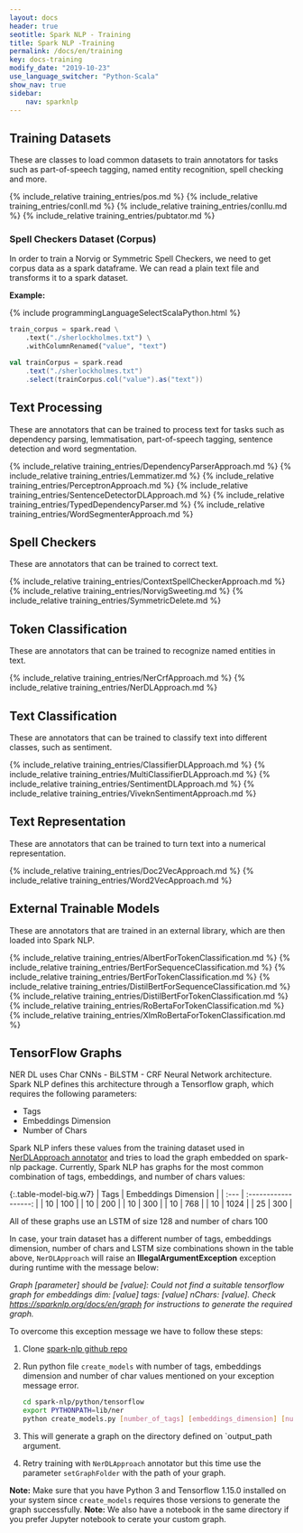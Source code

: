 ```yaml
---
layout: docs
header: true
seotitle: Spark NLP - Training
title: Spark NLP -Training
permalink: /docs/en/training
key: docs-training
modify_date: "2019-10-23"
use_language_switcher: "Python-Scala"
show_nav: true
sidebar:
    nav: sparknlp
---
```


## Training Datasets
These are classes to load common datasets to train annotators for tasks such as
part-of-speech tagging, named entity recognition, spell checking and more.

{% include_relative training_entries/pos.md %}
{% include_relative training_entries/conll.md %}
{% include_relative training_entries/conllu.md %}
{% include_relative training_entries/pubtator.md %}

<div class="h3-box" markdown="1">

### Spell Checkers Dataset (Corpus)

In order to train a Norvig or Symmetric Spell Checkers, we need to get corpus data as a spark dataframe. We can read a plain text file and transforms it to a spark dataset.

**Example:**

<div class="tabs-box tabs-new" markdown="1">

{% include programmingLanguageSelectScalaPython.html %}

```python
train_corpus = spark.read \
    .text("./sherlockholmes.txt") \
    .withColumnRenamed("value", "text")
```

```scala
val trainCorpus = spark.read
    .text("./sherlockholmes.txt")
    .select(trainCorpus.col("value").as("text"))
```

</div></div>

## Text Processing
These are annotators that can be trained to process text for tasks such as
dependency parsing, lemmatisation, part-of-speech tagging, sentence detection
and word segmentation.

{% include_relative training_entries/DependencyParserApproach.md %}
{% include_relative training_entries/Lemmatizer.md %}
{% include_relative training_entries/PerceptronApproach.md %}
{% include_relative training_entries/SentenceDetectorDLApproach.md %}
{% include_relative training_entries/TypedDependencyParser.md %}
{% include_relative training_entries/WordSegmenterApproach.md %}

## Spell Checkers
These are annotators that can be trained to correct text.

{% include_relative training_entries/ContextSpellCheckerApproach.md %}
{% include_relative training_entries/NorvigSweeting.md %}
{% include_relative training_entries/SymmetricDelete.md %}

## Token Classification
These are annotators that can be trained to recognize named entities in text.

{% include_relative training_entries/NerCrfApproach.md %}
{% include_relative training_entries/NerDLApproach.md %}

## Text Classification
These are annotators that can be trained to classify text into different
classes, such as sentiment.

{% include_relative training_entries/ClassifierDLApproach.md %}
{% include_relative training_entries/MultiClassifierDLApproach.md %}
{% include_relative training_entries/SentimentDLApproach.md %}
{% include_relative training_entries/ViveknSentimentApproach.md %}

## Text Representation
These are annotators that can be trained to turn text into a numerical
representation.

{% include_relative training_entries/Doc2VecApproach.md %}
{% include_relative training_entries/Word2VecApproach.md %}

## External Trainable Models
These are annotators that are trained in an external library, which are then
loaded into Spark NLP.

{% include_relative training_entries/AlbertForTokenClassification.md %}
{% include_relative training_entries/BertForSequenceClassification.md %}
{% include_relative training_entries/BertForTokenClassification.md %}
{% include_relative training_entries/DistilBertForSequenceClassification.md %}
{% include_relative training_entries/DistilBertForTokenClassification.md %}
{% include_relative training_entries/RoBertaForTokenClassification.md %}
{% include_relative training_entries/XlmRoBertaForTokenClassification.md %}


## TensorFlow Graphs
NER DL uses Char CNNs - BiLSTM - CRF Neural Network architecture. Spark NLP defines this architecture through a Tensorflow graph, which requires the following parameters:

- Tags
- Embeddings Dimension
- Number of Chars

Spark NLP infers these values from the training dataset used in [NerDLApproach annotator](annotators.md#ner-dl) and tries to load the graph embedded on spark-nlp package.
Currently, Spark NLP has graphs for the most common combination of tags, embeddings, and number of chars values:

{:.table-model-big.w7}
| Tags | Embeddings Dimension |
| :--- | :------------------: |
|  10  |       100            |
|  10  |       200            |
|  10  |       300            |
|  10  |       768            |
|  10  |       1024           |
|  25  |       300            |

All of these graphs use an LSTM of size 128 and number of chars 100

In case, your train dataset has a different number of tags, embeddings dimension, number of chars and LSTM size combinations shown in the table above, `NerDLApproach` will raise an **IllegalArgumentException** exception during runtime with the message below:

*Graph [parameter] should be [value]: Could not find a suitable tensorflow graph for embeddings dim: [value] tags: [value] nChars: [value]. Check https://sparknlp.org/docs/en/graph for instructions to generate the required graph.*

To overcome this exception message we have to follow these steps:

1. Clone [spark-nlp github repo](https://github.com/JohnSnowLabs/spark-nlp)

2. Run python file `create_models` with number of tags, embeddings dimension and number of char values mentioned on your exception message error.

    ```bash
    cd spark-nlp/python/tensorflow
    export PYTHONPATH=lib/ner
    python create_models.py [number_of_tags] [embeddings_dimension] [number_of_chars] [output_path]
    ```

3. This will generate a graph on the directory defined on `output_path argument.

4. Retry training with `NerDLApproach` annotator but this time use the parameter `setGraphFolder` with the path of your graph.

**Note:**  Make sure that you have Python 3 and Tensorflow 1.15.0 installed on your system since `create_models` requires those versions to generate the graph successfully.
**Note:**  We also have a notebook in the same directory if you prefer Jupyter notebook to cerate your custom graph.
